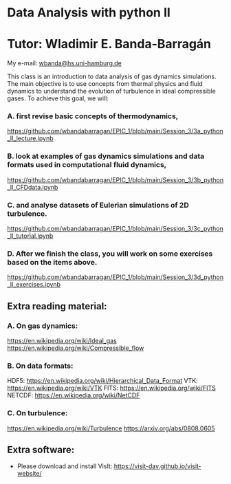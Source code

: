 # Data Analysis with python II

# Tutor: Wladimir E. Banda-Barragán
My e-mail: wbanda@hs.uni-hamburg.de

This class is an introduction to data analysis of gas dynamics simulations. The main objective is to use concepts from thermal physics and fluid dynamics to understand the evolution of turbulence in ideal compressible gases. To achieve this goal, we will:

### A. first revise basic concepts of thermodynamics,
https://github.com/wbandabarragan/EPIC_1/blob/main/Session_3/3a_python_II_lecture.ipynb

### B. look at examples of gas dynamics simulations and data formats used in computational fluid dynamics,
https://github.com/wbandabarragan/EPIC_1/blob/main/Session_3/3b_python_II_CFDdata.ipynb

### C. and analyse datasets of Eulerian simulations of 2D turbulence.
https://github.com/wbandabarragan/EPIC_1/blob/main/Session_3/3c_python_II_tutorial.ipynb

### D. After we finish the class, you will work on some exercises based on the items above.
https://github.com/wbandabarragan/EPIC_1/blob/main/Session_3/3d_python_II_exercises.ipynb

## Extra reading material:
### A. On gas dynamics:
https://en.wikipedia.org/wiki/Ideal_gas
https://en.wikipedia.org/wiki/Compressible_flow

### B. On data formats:
HDF5: https://en.wikipedia.org/wiki/Hierarchical_Data_Format
VTK: https://en.wikipedia.org/wiki/VTK
FITS: https://en.wikipedia.org/wiki/FITS
NETCDF: https://en.wikipedia.org/wiki/NetCDF

### C. On turbulence:
https://en.wikipedia.org/wiki/Turbulence
https://arxiv.org/abs/0808.0605

## Extra software:
- Please download and install VisIt: https://visit-dav.github.io/visit-website/
